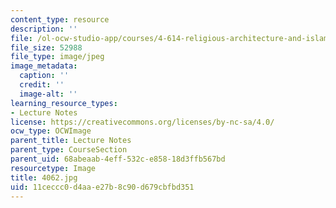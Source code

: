 ```yaml
---
content_type: resource
description: ''
file: /ol-ocw-studio-app/courses/4-614-religious-architecture-and-islamic-cultures-fall-2002/11ceccc0d4aae27b8c90d679cbfbd351_4062.jpg
file_size: 52988
file_type: image/jpeg
image_metadata:
  caption: ''
  credit: ''
  image-alt: ''
learning_resource_types:
- Lecture Notes
license: https://creativecommons.org/licenses/by-nc-sa/4.0/
ocw_type: OCWImage
parent_title: Lecture Notes
parent_type: CourseSection
parent_uid: 68abeaab-4eff-532c-e858-18d3ffb567bd
resourcetype: Image
title: 4062.jpg
uid: 11ceccc0-d4aa-e27b-8c90-d679cbfbd351
---
```

